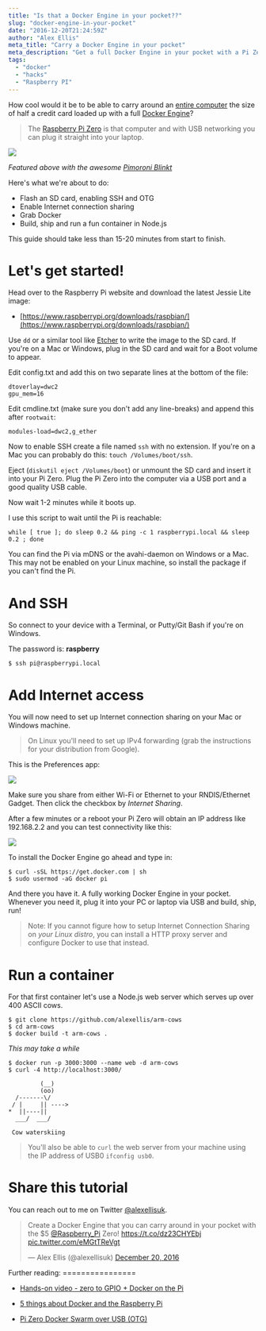 ```yaml
---
title: "Is that a Docker Engine in your pocket??"
slug: "docker-engine-in-your-pocket"
date: "2016-12-20T21:24:59Z"
author: "Alex Ellis"
meta_title: "Carry a Docker Engine in your pocket"
meta_description: "Get a full Docker Engine in your pocket with a Pi Zero and a USB cable. This 15min guide has everything you need to get started with a container in 15mins."
tags:
  - "docker"
  - "hacks"
  - "Raspberry PI"
---
```


How cool would it be to be able to carry around an [entire computer](https://www.raspberrypi.org/magpi/stick-pc-pi-zero/) the size of half a credit card loaded up with a full [Docker Engine](https://www.docker.com/what-docker)?

> The [Raspberry Pi Zero](http://stockalert.alexellis.io/) is that computer and with USB networking you can plug it straight into your laptop. 

![](/content/images/2016/12/captains-1.jpg)

*Featured above with the awesome [Pimoroni Blinkt](http://blog.pimoroni.com/blinkt/)*

Here's what we're about to do:

* Flash an SD card, enabling SSH and OTG
* Enable Internet connection sharing
* Grab Docker
* Build, ship and run a fun container in Node.js

This guide should take less than 15-20 minutes from start to finish.

Let's get started!
==================

Head over to the Raspberry Pi website and download the latest Jessie Lite image:

* [https://www.raspberrypi.org/downloads/raspbian/](https://www.raspberrypi.org/downloads/raspbian/)

Use `dd` or a similar tool like [Etcher](https://etcher.io) to write the image to the SD card. If you're on a Mac or Windows, plug in the SD card and wait for a Boot volume to appear.

Edit config.txt and add this on two separate lines at the bottom of the file:

```
dtoverlay=dwc2
gpu_mem=16
```

Edit cmdline.txt (make sure you don't add any line-breaks) and append this after `rootwait`:

```
modules-load=dwc2,g_ether
```

Now to enable SSH create a file named `ssh` with no extension. If you're on a Mac you can probably do this: `touch /Volumes/boot/ssh`.

Eject (`diskutil eject /Volumes/boot`) or unmount the SD card and insert it into your Pi Zero. Plug the Pi Zero into the computer via a USB port and a good quality USB cable.

Now wait 1-2 minutes while it boots up.

I use this script to wait until the Pi is reachable:

```
while [ true ]; do sleep 0.2 && ping -c 1 raspberrypi.local && sleep 0.2 ; done 
```

You can find the Pi via mDNS or the avahi-daemon on Windows or a Mac. This may not be enabled on your Linux machine, so install the package if you can't find the Pi.

And SSH
=======

So connect to your device with a Terminal, or Putty/Git Bash if you're on Windows.

The password is: **raspberry**

```
$ ssh pi@raspberrypi.local
```

Add Internet access
===================

You will now need to set up Internet connection sharing on your Mac or Windows machine. 

> On Linux you'll need to set up IPv4 forwarding (grab the instructions for your distribution from Google).

This is the Preferences app:

![](/content/images/2016/12/Screen-Shot-2016-12-20-at-8-48-43-PM.png)

Make sure you share from either Wi-Fi or Ethernet to your RNDIS/Ethernet Gadget. Then click the checkbox by *Internet Sharing*.

After a few minutes or a reboot your Pi Zero will obtain an IP address like 192.168.2.2 and you can test connectivity like this:

![](/content/images/2016/12/Screen-Shot-2016-12-20-at-8-51-25-PM.png)

To install the Docker Engine go ahead and type in:

```
$ curl -sSL https://get.docker.com | sh
$ sudo usermod -aG docker pi
```

And there you have it. A fully working Docker Engine in your pocket. Whenever you need it, plug it into your PC or laptop via USB and build, ship, run!

> Note: If you cannot figure how to setup Internet Connection Sharing on *your Linux distro*, you can install a HTTP proxy server and configure Docker to use that instead.

Run a container
===============

For that first container let's use a Node.js web server which serves up over 400 ASCII cows.

```
$ git clone https://github.com/alexellis/arm-cows
$ cd arm-cows
$ docker build -t arm-cows .
```

*This may take a while*

```
$ docker run -p 3000:3000 --name web -d arm-cows
$ curl -4 http://localhost:3000/

         (__)
         (oo)
  /-------\/
 / |     || ---->
*  ||----||
  ___/  ___/

 Cow waterskiing
```

> You'll also be able to `curl` the web server from your machine using the IP address of USB0 `ifconfig usb0`.

Share this tutorial
===================

You can reach out to me on Twitter [@alexellisuk](https://twitter.com/alexellisuk/).

<blockquote class="twitter-tweet" data-lang="en"><p lang="en" dir="ltr">Create a Docker Engine that you can carry around in your pocket with the $5 <a href="https://twitter.com/Raspberry_Pi">@Raspberry_Pi</a> Zero! <a href="https://t.co/dz23CHYEbj">https://t.co/dz23CHYEbj</a> <a href="https://t.co/eMGtTReVgt">pic.twitter.com/eMGtTReVgt</a></p>&mdash; Alex Ellis (@alexellisuk) <a href="https://twitter.com/alexellisuk/status/811321985829601280">December 20, 2016</a></blockquote> <script async src="//platform.twitter.com/widgets.js" charset="utf-8"></script>
Further reading:
================

* [Hands-on video - zero to GPIO + Docker on the Pi](http://blog.alexellis.io/hands-on-docker-raspberrypi/)

* [5 things about Docker and the Raspberry Pi](http://blog.alexellis.io/5-things-docker-rpi/)

* [Pi Zero Docker Swarm over USB (OTG)](http://blog.alexellis.io/pizero-otg-swarm/)
